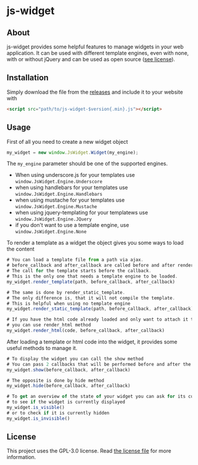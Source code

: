 # js-widget

## About
js-widget provides some helpful features to manage widgets in your web application.
It can be used with different template engines, even with none, with or without jQuery
and can be used as open source ([see license](#license)).

## Installation
Simply download the file from the [releases](https://github.com/hanspolo/js-widget/releases) and include it to your website with
```html
<script src="path/to/js-widget-$version{.min}.js"></script>
```

## Usage
First of all you need to create a new widget object
```javascript
my_widget = new window.JsWidget.Widget(my_engine);
```

The `my_engine` parameter should be one of the supported engines.
* When using underscore.js for your templates use `window.JsWidget.Engine.Underscore`
* when using handlebars for your templates use `window.JsWidget.Engine.Handlebars`
* when using mustache for your templates use `window.JsWidget.Engine.Mustache`
* when using jquery-templating for your templatews use `window.JsWidget.Engine.JQuery`
* if you don't want to use a template engine, use `window.JsWidget.Engine.None`

To render a template as a widget the object gives you some ways to load the content
```javascript
# You can load a template file from a path via ajax.
# before_callback and after_callback are called before and after rendering.
# The call for the template starts before the callback.
# This is the only one that needs a template engine to be loaded.
my_widget.render_template(path, before_callback, after_callback)

# The same is done by render_static_template.
# The only difference is, that it will not compile the template.
# This is helpful when using no template engine
my_widget.render_static_template(path, before_callback, after_callback)

# If you have the html code already loaded and only want to attach it to the DOM,
# you can use render_html method
my_widget.render_html(code, before_callback, after_callback)
```

After loading a template or html code into the widget,
it provides some useful methods to manage it.
```javascript
# To display the widget you can call the show method
# You can pass 2 callbacks that will be performed before and after the widget is shown
my_widget.show(before_callback, after_callback)

# The opposite is done by hide method
my_widget.hide(before_callback, after_callback)

# To get an overview of the state of your widget you can ask for its current state with
# to see if the widget is currently displayed
my_widget.is_visible()
# or to check if it is currently hidden
my_widget.is_invisible()
```

## License
This project uses the GPL-3.0 license.
Read [the license file](https://github.com/hanspolo/js-widget/blob/LICENSE.txt) for more information.

